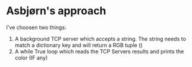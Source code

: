 # Asbjørn's approach

I've choosen two things:
1. A background TCP server which accepts a string. The string needs to match a dictionary key and will return a RGB tuple ()
2. A while True loop which reads the TCP Servers results and prints the color (IF any)
